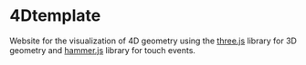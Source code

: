 # 4Dtemplate

Website for the visualization of 4D geometry using the [three.js](https://threejs.org/) library for 3D geometry and [hammer.js](https://hammerjs.github.io/) library for touch events.

